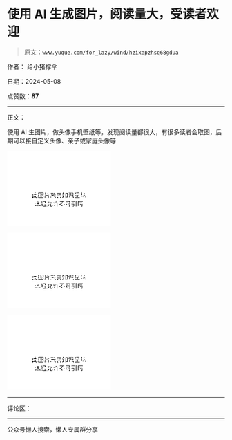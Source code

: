 # 使用 AI 生成图片，阅读量大，受读者欢迎

> 原文：[`www.yuque.com/for_lazy/wind/hzixapzhsq68gdua`](https://www.yuque.com/for_lazy/wind/hzixapzhsq68gdua)

作者： 给小猪撑伞

日期：2024-05-08

点赞数：**87**

* * *

正文：

使用 AI 生图片，做头像手机壁纸等，发现阅读量都很大，有很多读者会取图，后期可以接自定义头像、亲子或家庭头像等

![](img/95af3c66593a552bc7565f3052a71b93.png)

![](img/4facfbc51ebf50be8960b8b08e3f07e8.png)

![](img/ff193cf6830f70741c0ebfc2ac1c3bcd.png)

* * *

评论区：

* * *

公众号懒人搜索，懒人专属群分享